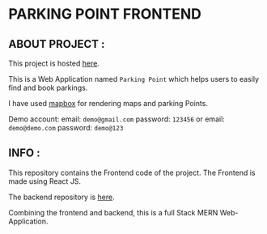 # PARKING POINT FRONTEND

## ABOUT PROJECT : 
This project is hosted [here](https://parking-point-frontend.vercel.app/).

This is a Web Application named `Parking Point` which helps users to easily find and book parkings.

I have used [mapbox](https://www.mapbox.com/) for rendering maps and parking Points.

Demo account:
email: `demo@gmail.com` password: `123456` or
email: `demo@demo.com` password: `demo@123`

## INFO : 
This repository contains the Frontend code of the project.
The Frontend is made using React JS.

The backend repository is [here](https://github.com/Yuvrajhere/parking-point-backend).

Combining the frontend and backend, this is a full Stack MERN Web-Application.
